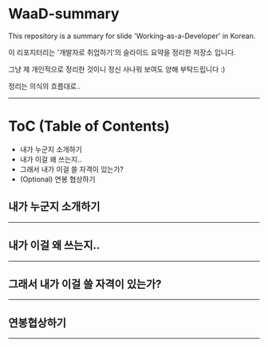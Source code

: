 # WaaD-summary
This repository is a summary for slide 'Working-as-a-Developer' in Korean.

이 리포지터리는 '개발자로 취업하기'의 슬라이드 요약을 정리한 저장소 입니다.

그냥 제 개인적으로 정리한 것이니 정신 사나워 보여도 양해 부탁드립니다 :)

정리는 의식의 흐름대로..

---

# ToC (Table of Contents)
 - 내가 누군지 소개하기
 - 내가 이걸 왜 쓰는지..
 - 그래서 내가 이걸 쓸 자격이 있는가?
 - (Optional) 연봉 협상하기

## 내가 누군지 소개하기
---

## 내가 이걸 왜 쓰는지..
---

## 그래서 내가 이걸 쓸 자격이 있는가?
---

## 연봉협상하기
---
